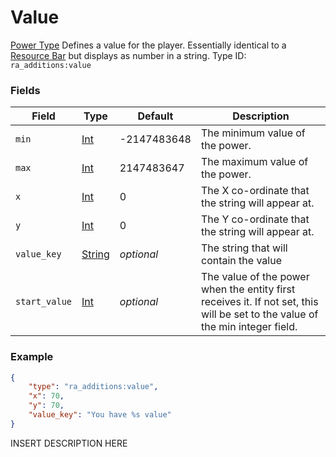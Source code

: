 # Value
[Power Type](../power_types.md)
Defines a value for the player. Essentially identical to a [Resource Bar](https://origins.readthedocs.io/en/latest/types/power_types/resource/) but displays as number in a string.
Type ID: `ra_additions:value`
### Fields
Field | Type | Default | Description
------|------|---------|-------------
`min` | [Int](../data_types/int.md) | -2147483648 | The minimum value of the power.
`max` | [Int](../data_types/int.md) | 2147483647 | The maximum value of the power.
`x` | [Int](../data_types/int.md) | 0 | The X co-ordinate that the string will appear at.
`y` | [Int](../data_types/int.md) | 0 | The Y co-ordinate that the string will appear at.
`value_key` | [String](../data_types/string.md) | _optional_ | The string that will contain the value
`start_value` | [Int](../data_types/int.md) | _optional_ | The value of the power when the entity first receives it. If not set, this will be set to the value of the min integer field.

### Example
```json
{
    "type": "ra_additions:value",
    "x": 70,
    "y": 70,
    "value_key": "You have %s value"
}```
INSERT DESCRIPTION HERE
